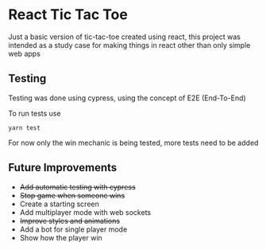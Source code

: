 # React Tic Tac Toe

Just a basic version of tic-tac-toe created using react, this project was intended as a study case for making things in react other than only simple web apps

## Testing

Testing was done using cypress, using the concept of E2E (End-To-End)

To run tests use

```
yarn test
```

For now only the win mechanic is being tested, more tests need to be added

## Future Improvements

- ~~Add automatic testing with cypress~~
- ~~Stop game when someone wins~~
- Create a starting screen
- Add multiplayer mode with web sockets
- ~~Improve styles and animations~~
- Add a bot for single player mode
- Show how the player win
